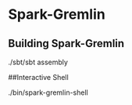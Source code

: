 # Spark-Gremlin


## Building Spark-Gremlin

./sbt/sbt assembly

##Interactive Shell

./bin/spark-gremlin-shell 


